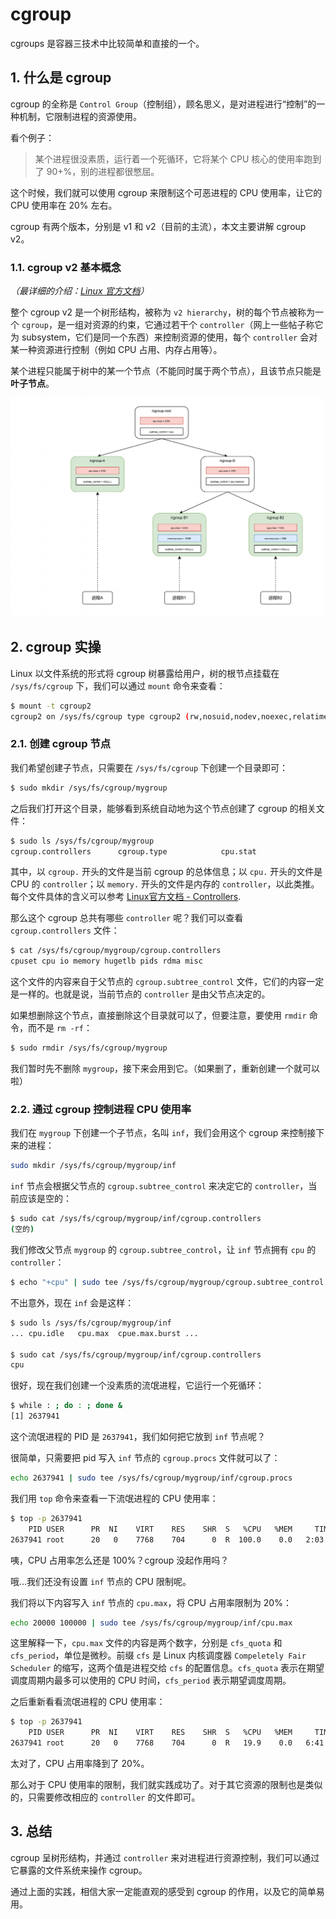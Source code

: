# cgroup

cgroups 是容器三技术中比较简单和直接的一个。

## 1. 什么是 cgroup

cgroup 的全称是 `Control Group`（控制组），顾名思义，是对进程进行“控制”的一种机制，它限制进程的资源使用。

看个例子：

> 某个进程很没素质，运行着一个死循环，它将某个 CPU 核心的使用率跑到了 90+%，别的进程都很憋屈。

这个时候，我们就可以使用 cgroup 来限制这个可恶进程的 CPU 使用率，让它的 CPU 使用率在 20% 左右。

cgroup 有两个版本，分别是 v1 和 v2（目前的主流），本文主要讲解 cgroup v2。

### 1.1. cgroup v2 基本概念

*（最详细的介绍：[Linux 官方文档](https://www.kernel.org/doc/html/latest/admin-guide/cgroup-v2.html)）*

整个 cgroup v2 是一个树形结构，被称为 `v2 hierarchy`，树的每个节点被称为一个 `cgroup`，是一组对资源的约束，它通过若干个 `controller`（网上一些帖子称它为 subsystem，它们是同一个东西）来控制资源的使用，每个 `controller` 会对某一种资源进行控制（例如 CPU 占用、内存占用等）。

某个进程只能属于树中的某一个节点（不能同时属于两个节点），且该节点只能是**叶子节点**。

![cgroupv2结构图](./img/cgroupv2结构图.png)

## 2. cgroup 实操

Linux 以文件系统的形式将 cgroup 树暴露给用户，树的根节点挂载在 `/sys/fs/cgroup` 下，我们可以通过 `mount` 命令来查看：

```bash
$ mount -t cgroup2
cgroup2 on /sys/fs/cgroup type cgroup2 (rw,nosuid,nodev,noexec,relatime,nsdelegate,memory_recursiveprot)
```

### 2.1. 创建 cgroup 节点
我们希望创建子节点，只需要在 `/sys/fs/cgroup` 下创建一个目录即可：

```bash
$ sudo mkdir /sys/fs/cgroup/mygroup
```

之后我们打开这个目录，能够看到系统自动地为这个节点创建了 cgroup 的相关文件：

```bash
$ sudo ls /sys/fs/cgroup/mygroup
cgroup.controllers      cgroup.type            cpu.stat                  hugetlb.1GB.rsvd.max      io.stat              memory.oom.group     pids.events ...
```

其中，以 `cgroup.` 开头的文件是当前 cgroup 的总体信息；以 `cpu.` 开头的文件是 CPU 的 `controller`；以 `memory.` 开头的文件是内存的 `controller`，以此类推。每个文件具体的含义可以参考 [Linux官方文档 - Controllers](https://www.kernel.org/doc/html/latest/admin-guide/cgroup-v2.html#controllers).

那么这个 cgroup 总共有哪些 `controller` 呢？我们可以查看 `cgroup.controllers` 文件：

```bash
$ cat /sys/fs/cgroup/mygroup/cgroup.controllers
cpuset cpu io memory hugetlb pids rdma misc
```

这个文件的内容来自于父节点的 `cgroup.subtree_control` 文件，它们的内容一定是一样的。也就是说，当前节点的 `controller` 是由父节点决定的。

如果想删除这个节点，直接删除这个目录就可以了，但要注意，要使用 `rmdir` 命令，而不是 `rm -rf`：

```bash
$ sudo rmdir /sys/fs/cgroup/mygroup
```

我们暂时先不删除 `mygroup`，接下来会用到它。（如果删了，重新创建一个就可以啦）

### 2.2. 通过 cgroup 控制进程 CPU 使用率

我们在 `mygroup` 下创建一个子节点，名叫 `inf`，我们会用这个 cgroup 来控制接下来的进程：

```bash
sudo mkdir /sys/fs/cgroup/mygroup/inf
```

`inf` 节点会根据父节点的 `cgroup.subtree_control` 来决定它的 `controller`，当前应该是空的：

```bash
$ sudo cat /sys/fs/cgroup/mygroup/inf/cgroup.controllers
(空的)
```

我们修改父节点 `mygroup` 的 `cgroup.subtree_control`，让 `inf` 节点拥有 `cpu` 的 `controller`：

```bash
$ echo "+cpu" | sudo tee /sys/fs/cgroup/mygroup/cgroup.subtree_control
```

不出意外，现在 `inf` 会是这样：

```bash
$ sudo ls /sys/fs/cgroup/mygroup/inf
... cpu.idle   cpu.max  cpue.max.burst ...

$ sudo cat /sys/fs/cgroup/mygroup/inf/cgroup.controllers
cpu
```

很好，现在我们创建一个没素质的流氓进程，它运行一个死循环：

```bash
$ while : ; do : ; done &
[1] 2637941
```

这个流氓进程的 PID 是 `2637941`，我们如何把它放到 `inf` 节点呢？

很简单，只需要把 pid 写入 `inf` 节点的 `cgroup.procs` 文件就可以了：

```bash
echo 2637941 | sudo tee /sys/fs/cgroup/mygroup/inf/cgroup.procs
```

我们用 `top` 命令来查看一下流氓进程的 CPU 使用率：

```bash
$ top -p 2637941
    PID USER      PR  NI    VIRT    RES    SHR  S   %CPU   %MEM     TIME+  COMMAND
2637941 root      20   0    7768    704      0  R  100.0    0.0   2:03.99  bash 
```

咦，CPU 占用率怎么还是 100%？cgroup 没起作用吗？

哦...我们还没有设置 `inf` 节点的 CPU 限制呢。

我们将以下内容写入 `inf` 节点的 `cpu.max`，将 CPU 占用率限制为 20%：

```bash
echo 20000 100000 | sudo tee /sys/fs/cgroup/mygroup/inf/cpu.max
```

这里解释一下，`cpu.max` 文件的内容是两个数字，分别是 `cfs_quota` 和 `cfs_period`，单位是微秒。前缀 `cfs` 是 Linux 内核调度器 `Compeletely Fair Scheduler` 的缩写，这两个值是进程交给 `cfs` 的配置信息。`cfs_quota` 表示在期望调度周期内最多可以使用的 CPU 时间，`cfs_period` 表示期望调度周期。

之后重新看看流氓进程的 CPU 使用率：

```bash
$ top -p 2637941
    PID USER      PR  NI    VIRT    RES    SHR  S   %CPU   %MEM     TIME+  COMMAND
2637941 root      20   0    7768    704      0  R   19.9    0.0   6:41.00  bash
```

太对了，CPU 占用率降到了 20%。

那么对于 CPU 使用率的限制，我们就实践成功了。对于其它资源的限制也是类似的，只需要修改相应的 `controller` 的文件即可。

## 3. 总结

cgroup 呈树形结构，并通过 `controller` 来对进程进行资源控制，我们可以通过它暴露的文件系统来操作 cgroup。

通过上面的实践，相信大家一定能直观的感受到 cgroup 的作用，以及它的简单易用。